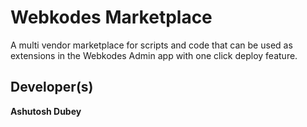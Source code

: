 # Webkodes Marketplace
A multi vendor marketplace for scripts and code that can be used as extensions in the Webkodes Admin app with one click deploy feature.

## Developer(s)
**Ashutosh Dubey**
